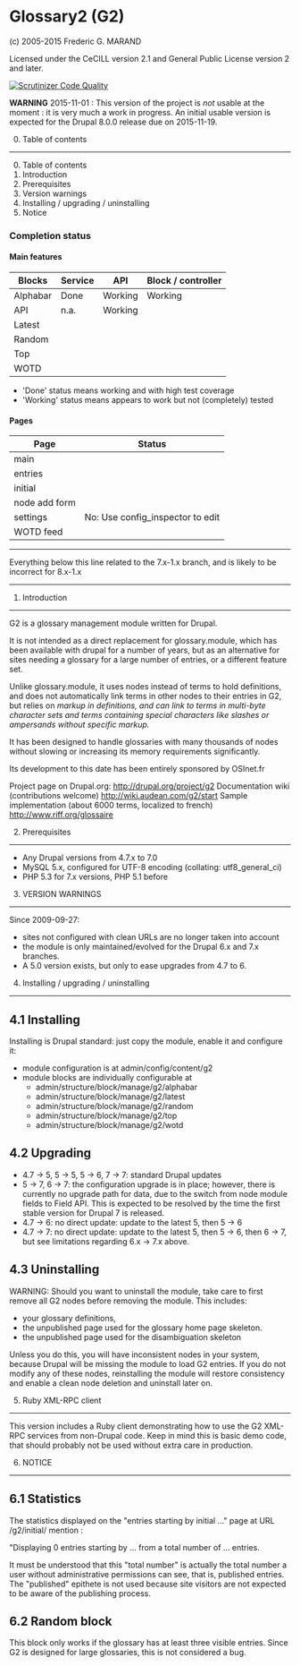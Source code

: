 Glossary2 (G2)
==============

(c) 2005-2015 Frederic G. MARAND
 
Licensed under the CeCILL version 2.1 and General Public License version 2 and later.

[![Scrutinizer Code Quality](https://scrutinizer-ci.com/g/FGM/g2/badges/quality-score.png?b=8.x-1.x)](https://scrutinizer-ci.com/g/FGM/g2/?branch=8.x-1.x)

**WARNING** 2015-11-01 : This version of the project is _not_ usable at the 
  moment : it is very much a work in progress. An initial usable version is 
  expected for the Drupal 8.0.0 release due on 2015-11-19.
  
  

0. Table of contents
--------------------

  0. Table of contents
  1. Introduction
  2. Prerequisites
  3. Version warnings
  4. Installing / upgrading / uninstalling
  5. Notice

### Completion status 
#### Main features

| Blocks    | Service     | API       | Block / controller  |
|-----------|-------------|-----------|---------------------|
| Alphabar  | Done        | Working   | Working             |
| API       | n.a.        | Working   |                     |
| Latest    |             |           |                     | 
| Random    |             |           |                     | 
| Top       |             |           |                     | 
| WOTD      |             |           |                     | 

* 'Done' status means working and with high test coverage
* 'Working' status means appears to work but not (completely) tested

#### Pages

| Page          | Status
|---------------|-------------------------------------------|
| main          |
| entries       |
| initial       |
| node add form |
| settings      | No: Use config_inspector to edit
| WOTD feed     |

---

Everything below this line related to the 7.x-1.x branch, and is likely to be
incorrect for 8.x-1.x
 
---

1. Introduction
---------------

G2 is a glossary management module written for Drupal.

It is not intended as a direct replacement for glossary.module, which has been 
available with drupal for a number of years, but as an alternative for sites 
needing a glossary for a large number of entries, or a different feature set.

Unlike glossary.module, it uses nodes instead of terms to hold  definitions, and 
does not automatically link terms in other nodes to their entries in G2, but 
relies on <dfn> markup in definitions, and can link to terms in multi-byte 
character sets and terms containing special characters like slashes or 
ampersands without specific markup.

It has been designed to handle glossaries with many thousands of nodes without 
slowing or increasing its memory requirements significantly.

Its development to this date has been entirely sponsored by OSInet.fr


Project page on Drupal.org:
        http://drupal.org/project/g2
Documentation wiki (contributions welcome)
        http://wiki.audean.com/g2/start
Sample implementation (about 6000 terms, localized to french)
        http://www.riff.org/glossaire

2. Prerequisites
----------------

  * Any Drupal versions from 4.7.x to 7.0
  * MySQL 5.x, configured for UTF-8 encoding (collating: utf8_general_ci)
  * PHP 5.3 for 7.x versions, PHP 5.1 before

3. VERSION WARNINGS
-------------------

Since 2009-09-27:
- sites not configured with clean URLs are no longer taken into account
- the module is only maintained/evolved for the Drupal 6.x and 7.x branches.
- A 5.0 version exists, but only to ease upgrades from 4.7 to 6.

4. Installing / upgrading / uninstalling
----------------------------------------
4.1 Installing
--------------

Installing is Drupal standard: just copy the module, enable it and configure it:
- module configuration is at admin/config/content/g2
- module blocks are individually configurable at
  - admin/structure/block/manage/g2/alphabar
  - admin/structure/block/manage/g2/latest
  - admin/structure/block/manage/g2/random
  - admin/structure/block/manage/g2/top
  - admin/structure/block/manage/g2/wotd
  
4.2 Upgrading
-------------
 
- 4.7 -> 5, 5 -> 5, 5 -> 6, 7 -> 7: standard Drupal updates
- 5 -> 7, 6 -> 7: the configuration upgrade is in place; however, there is
  currently no upgrade path for data, due to the switch from node module fields 
  to Field API. This is expected to be resolved by the time the first stable 
  version for Drupal 7 is released.
- 4.7 -> 6: no direct update: update to the latest 5, then 5 -> 6
- 4.7 -> 7: no direct update: update to the latest 5, then 5 -> 6, then 6 -> 7, 
  but see limitations regarding 6.x -> 7.x above.

4.3 Uninstalling
----------------

WARNING: Should you want to uninstall the module, take care to first remove
all G2 nodes before removing the module. This includes:

- your glossary definitions,
- the unpublished page used for the glossary home page skeleton.
- the unpublished page used for the disambiguation skeleton

Unless you do this, you will have inconsistent nodes in your system, because
Drupal will be missing the module to load G2 entries. If you do not modify
any of these nodes, reinstalling the module will restore consistency and
enable a clean node deletion and uninstall later on.

5. Ruby XML-RPC client
----------------------

This version includes a Ruby client demonstrating how to use the G2
XML-RPC services from non-Drupal code. Keep in mind this is basic demo
code, that should probably not be used without extra care in production.

6. NOTICE
---------

6.1 Statistics
--------------

The statistics displayed on the "entries starting by initial ..." page
at URL <drupal>/g2/initial/<some initial segment> mention :

"Displaying 0 entries starting by ... from a total number of ... entries.

It must be understood that this "total number" is actually the total number
a user without administrative permissions can see, that is, published entries.
The "published" epithete is not used because site visitors are not expected
to be aware of the publishing process.

6.2 Random block
----------------

This block only works if the glossary has at least three visible entries.
Since G2 is designed for large glossaries, this is not considered a bug.
